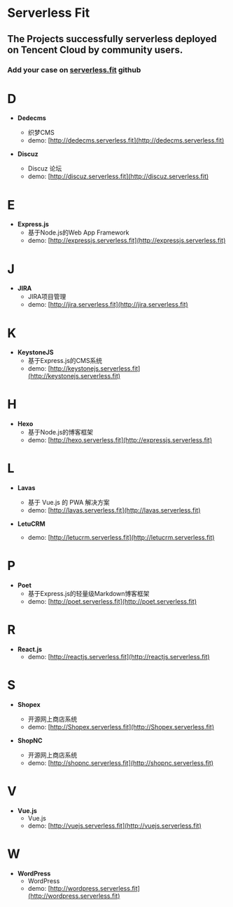 

# Serverless Fit
## The Projects successfully **serverless** deployed on Tencent Cloud by community users.
### Add your case on [serverless.fit](https://github.com/wangjunjie/serverless.fit) github

# D
+ **Dedecms**
  + 织梦CMS
  + demo: [http://dedecms.serverless.fit](http://dedecms.serverless.fit)
	
+ **Discuz**
  + Discuz 论坛
  + demo: [http://discuz.serverless.fit](http://discuz.serverless.fit)

# E
+ **Express.js**
  + 基于Node.js的Web App Framework
  + demo: [http://expressjs.serverless.fit](http://expressjs.serverless.fit)
	
# J
+ **JIRA**
  + JIRA项目管理
  + demo: [http://jira.serverless.fit](http://jira.serverless.fit)
	
# K
+ **KeystoneJS**
  + 基于Express.js的CMS系统
  + demo: [http://keystonejs.serverless.fit](http://keystonejs.serverless.fit)


# H
+ **Hexo**
  + 基于Node.js的博客框架
  + demo: [http://hexo.serverless.fit](http://expressjs.serverless.fit)

# L
+ **Lavas**
  + 基于 Vue.js 的 PWA 解决方案
  + demo: [http://lavas.serverless.fit](http://lavas.serverless.fit)

+ **LetuCRM**
  + demo: [http://letucrm.serverless.fit](http://letucrm.serverless.fit)
	
# P
+ **Poet**
  + 基于Express.js的轻量级Markdown博客框架
  + demo: [http://poet.serverless.fit](http://poet.serverless.fit)

# R
+ **React.js**
  + demo: [http://reactjs.serverless.fit](http://reactjs.serverless.fit)

# S
+ **Shopex**
  + 开源网上商店系统
  + demo: [http://Shopex.serverless.fit](http://Shopex.serverless.fit)

+ **ShopNC**
  + 开源网上商店系统
  + demo: [http://shopnc.serverless.fit](http://shopnc.serverless.fit)

# V
+ **Vue.js**
  + Vue.js
  + demo: [http://vuejs.serverless.fit](http://vuejs.serverless.fit)

# W
+ **WordPress**
  + WordPress
  + demo: [http://wordpress.serverless.fit](http://wordpress.serverless.fit)








